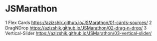 # JSMarathon

1 Flex Cards https://azizshik.github.io/JSMarathon/01-cards-sources/
2 DragNDrop https://azizshik.github.io/JSMarathon/02-drag-n-drop/
3 Vertical-Slider https://azizshik.github.io/JSMarathon/03-vertical-slider/
